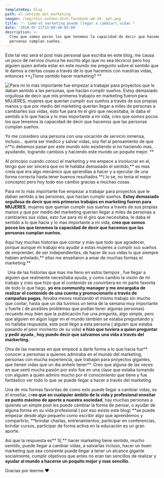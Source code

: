 ```yaml
---
templateKey: blog
path: el-sentido-del-marketing
imagen: /img/chic-salmon-dish-facebook-ad-10-_opt.png
title: "✨ Como el marketing puede llegar a cambiar\_vidas "
date: '2018-07-11T13:00:40-05:00'
description: >-
  Creo que somos pocos los que tenemos la capacidad de decir que hacemos que las
  personas cumplan sueños.
---
```

Este tal vez será el post más personal que escriba en este blog, me causa un poco de nervios (nunca he escrito algo que no sea técnico) pero hoy alguien quien anhela estar en este mundo me pregunto sobre el sentido que le damos a ciertas cosas a través de lo que hacemos con nuestras vidas, entonces **¿Tiene sentido hacer marketing? **

![Para mi lo más importante fue empezar a trabajar para proyectos que le daban sentido a las personas, que hacían cumplir sueños. Estoy demasiado orgullosa de decir que mis primeros trabajos en marketing fueron para MUJERES, mujeres que querían cumplir sus sueños a través de sus propias manos y que por medio del marketing querían llegar a miles de personas a cambiarles sus vidas, esto fue para mi el giro que necesitaba, le daba el sentido a lo que hacia y lo mas importante a mi vida, creo que somos pocos los que tenemos la capacidad de decir que hacemos que las personas cumplan sueños.](/img/chic-salmon-dish-facebook-ad-10-_opt.png)


Yo me considero una persona con una vocación de servicio inmensa, incluso… quería ser medico y salvar vidas, soy fiel al pensamiento de que n**o debemos pasar por este mundo solo existiendo si no haciendo mas, ayudando, logrando cambios y haciendo este mundo un poquito mejor. **


Al principio cuando conocí el marketing y me empece a involucrar en el, tengo que ser sincera que no le hallaba demasiado el sentido,** es mas creía que era algo mecánico que aprendías a hacer y a ejecutar de una forma correcta hasta tener buenos resultados **( lo se, no tenia el mejor concepto) pero hoy todo eso cambio gracias a muchas cosas.


Para mi lo más importante fue empezar a trabajar para proyectos que le daban sentido a las personas, que hacían cumplir sueños. **Estoy demasiado orgullosa de decir que mis primeros trabajos en marketing fueron para MUJERES**, mujeres que querían cumplir sus sueños a través de sus propias manos y que por medio del marketing querían llegar a miles de personas a cambiarles sus vidas, esto fue para mi el giro que necesitaba, le daba el sentido a lo que hacia y lo mas importante a mi vida, **creo que somos pocos los que tenemos la capacidad de decir que hacemos que las personas cumplan sueños.**


Aquí hay muchas historias que contar y más que todo que agradecer, porque aunque mi trabajo era ayudar a estas mujeres a cumplir sus sueños de emprender, de ser independientes, de hacer de sus vidas lo que siempre habían anhelado,** ellas me enseñaron a amar de muchas formas el marketing.**

 
Una de las historias que mas me lleno en estos tiempos , fue llegar a alguien que realmente necesitaba ayuda, y como cambio la visión de mi trabajo y creo que hizo que el contenido se convirtiera en mi parte favorita de todo lo que hago, **yo era community manager y me encargaba de realizar el contenido de una cuenta y promocionarlo a través de campañas pagas**, llevaba meses realizando el mismo trabajo sin mucho que contar, hasta que un día tuvimos un tema de la semana muy importante y fuerte ( de posibles problemas que podían tener algunas personas) recuerdo muy bien que la publicación fue una pregunta, algo simple, pero que alguien en algún lugar en el mundo también se estaba preguntando y no hallaba respuesta, este post llego a esta persona ( alguien que estaba pasando el peor momento de su vida) **e hizo que tuviera a quien preguntar y pedir ayuda , hoy puedo decir que salvamos una vida a través del markerting.**


Otra de las maneras en que empecé a darle forma a lo que hacia fue** conocer a personas a quienes admiraba en el mundo del marketing, personas con mucha experiencia, que trabajan para proyectos gigantes, que tienen vidas que un día anhelo tener**. Creo que alguna de las veces en que sentí mucha pasión por esto fue en una clase que estaba tomando con alguien a quien admiro mucho por el conocimiento que tiene y fue fantástico ver todo lo que se puede llegar a hacer a través del marketing.


Una de mis formas favoritas de como esto puede llegar a cambiar vidas, es el enseñar, cr**eo que en cualquier ámbito de la vida y profesional enseñar es punto máximo de aporte a nuestra sociedad**, hay muchas personas a quienes un simple post les puede cambiar la forma de pensar, o ayudar de alguna forma en su vida profesional ( por eso existe este blog) **se puede empezar desde algo pequeño como escribir algo que aprendemos y compartirlo, **brindar charlas, entrenamientos, participar en conferencias, brindar cursos, participar de forma activa en la educación es un gran aporte.


Así que la respuesta es** SI,** hacer marketing tiene sentido, mucho sentido, puede llegar a cambiar vidas, a salvarlas incluso, hacer un buen marketing que sea consiente puede llegar a tener un alcance gigante socialmente, cumplir objetivos que antes no eran tan sencillos de realizar y **ayudar al mundo a hacerse un poquito mejor y mas sencillo.**


Gracias por leerme ❤️
